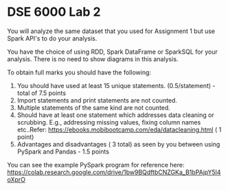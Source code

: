 # DSE 6000 Lab 2

You will analyze the same dataset that you used for Assignment 1 but use Spark  API's to do your analysis.

You have the choice of using RDD, Spark DataFrame or SparkSQL for your analysis. There is no need to show diagrams in this analysis. 

To obtain full marks you should have the following:

1. You should have used at least 15 unique statements. (0.5/statement) - total of 7.5 points
2. Import statements and print statements are not counted.
3. Multiple statements of the same kind are not counted.
4. Should have at least one statement which addresses data cleaning or scrubbing. E.g.,  addressing missing values, fixing column names etc..Refer: https://ebooks.mobibootcamp.com/eda/datacleaning.html ( 1 point)
5. Advantages and disadvantages ( 3 total) as seen by you between using PySpark and Pandas - 1.5 points

You can see the example PySpark program for reference here: https://colab.research.google.com/drive/1bw9BQdftbCNZGKa_B1bPAjpY5l4oXprO
